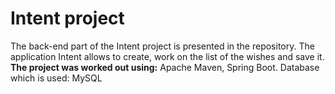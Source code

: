 # Intent project
The back-end part of the Intent project is presented in the repository.
The application Intent allows to create, work on the list of the wishes and save it. 
**The project was worked out using:**
 Apache Maven,
 Spring Boot.
Database which is used: MySQL
